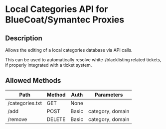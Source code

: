 # Local Categories API for BlueCoat/Symantec Proxies

## Description

Allows the editing of a local categories database via API calls.

This can be used to automatically resolve white-/blacklisting related tickets, if properly integrated with a ticket system.

## Allowed Methods

Path | Method | Auth | Parameters
--- | --- | --- | ---
/categories.txt | GET | None |
/add | POST | Basic | category, domain
/remove | DELETE | Basic | category, domain
